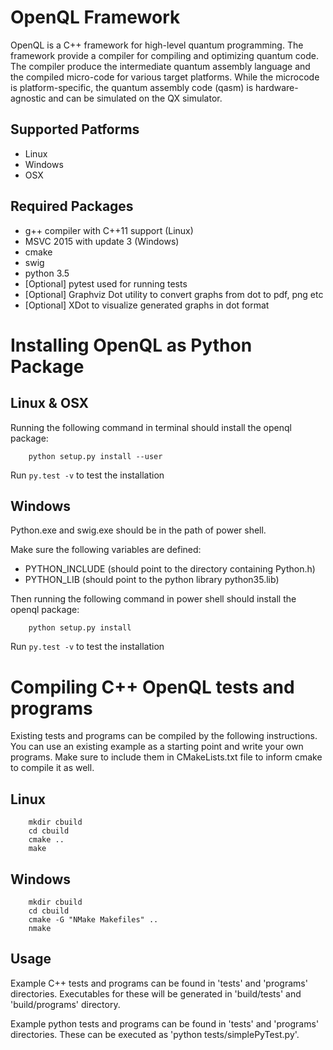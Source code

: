 # OpenQL Framework #

OpenQL is a C++ framework for high-level quantum programming. The framework
provide a compiler for compiling and optimizing quantum code. The compiler
produce the intermediate quantum assembly language and the compiled micro-code
for various target platforms. While the microcode is platform-specific, the
quantum assembly code (qasm) is hardware-agnostic and can be simulated on the
QX simulator.


## Supported Patforms

* Linux
* Windows
* OSX

## Required Packages

* g++ compiler with C++11 support (Linux)
* MSVC 2015 with update 3 (Windows)
* cmake
* swig
* python 3.5
* [Optional] pytest used for running tests
* [Optional] Graphviz Dot utility to convert graphs from dot to pdf, png etc
* [Optional] XDot to visualize generated graphs in dot format


# Installing OpenQL as Python Package

## Linux & OSX

Running the following command in terminal should install the openql package:

        python setup.py install --user

Run `py.test -v` to test the installation  

## Windows

Python.exe and swig.exe should be in the path of power shell.

Make sure the following variables are defined:

* PYTHON\_INCLUDE (should point to the directory containing Python.h)
* PYTHON\_LIB (should point to the python library python35.lib)

Then running the following command in power shell should install the openql package:

        python setup.py install

Run `py.test -v` to test the installation  


# Compiling C++ OpenQL tests and programs

Existing tests and programs can be compiled by the following instructions. You can
use an existing example as a starting point and write your own programs. Make sure
to include them in CMakeLists.txt file to inform cmake to compile it as well.

## Linux

        mkdir cbuild
        cd cbuild
        cmake ..
        make

## Windows

        mkdir cbuild
        cd cbuild
        cmake -G "NMake Makefiles" ..
        nmake


## Usage

Example C++ tests and programs can be found in 'tests' and 'programs'
directories. Executables for these will be generated in 'build/tests' and 'build/programs'
directory.

Example python tests and programs can be found in 'tests' and 'programs' directories.
These can be executed as 'python tests/simplePyTest.py'.

